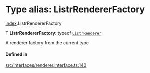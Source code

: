 # Type alias: ListrRendererFactory

[index](../modules/index.md).ListrRendererFactory

Ƭ **ListrRendererFactory**: typeof [`ListrRenderer`](../classes/index.ListrRenderer.md)

A renderer factory from the current type

#### Defined in

[src/interfaces/renderer.interface.ts:140](https://github.com/cenk1cenk2/listr2/blob/70fdfc5/src/interfaces/renderer.interface.ts#L140)
